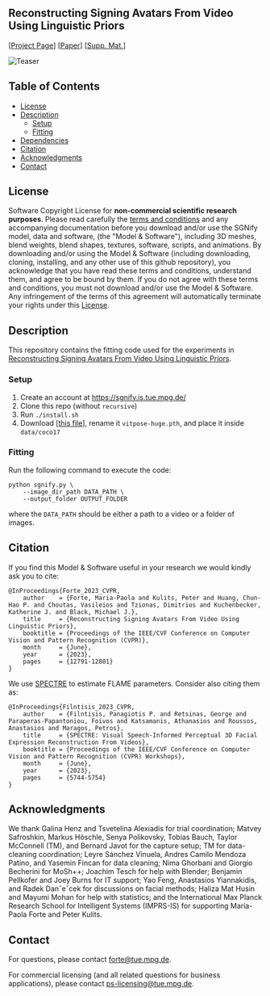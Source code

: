 ## Reconstructing Signing Avatars From Video Using Linguistic Priors

[[Project Page](https://sgnify.is.tue.mpg.de/)] 
[[Paper](https://openaccess.thecvf.com/content/CVPR2023/papers/Forte_Reconstructing_Signing_Avatars_From_Video_Using_Linguistic_Priors_CVPR_2023_paper.pdf)]
[[Supp. Mat.](https://openaccess.thecvf.com/content/CVPR2023/supplemental/Forte_Reconstructing_Signing_Avatars_CVPR_2023_supplemental.pdf)]

![Teaser](https://sgnify.is.tue.mpg.de/media/upload/teaser.png)

## Table of Contents
  * [License](#license)
  * [Description](#description)
    * [Setup](#setup)
    * [Fitting](#fitting)
  * [Dependencies](#dependencies)
  * [Citation](#citation)
  * [Acknowledgments](#acknowledgments)
  * [Contact](#contact)


## License

Software Copyright License for **non-commercial scientific research purposes**.
Please read carefully the [terms and conditions](https://github.com/MPForte/sgnify/blob/master/LICENSE) and any accompanying documentation before you download and/or use the SGNify model, data and software, (the "Model & Software"), including 3D meshes, blend weights, blend shapes, textures, software, scripts, and animations. By downloading and/or using the Model & Software (including downloading, cloning, installing, and any other use of this github repository), you acknowledge that you have read these terms and conditions, understand them, and agree to be bound by them. If you do not agree with these terms and conditions, you must not download and/or use the Model & Software. Any infringement of the terms of this agreement will automatically terminate your rights under this [License](./LICENSE).

## Description

This repository contains the fitting code used for the experiments in [Reconstructing Signing Avatars From Video Using Linguistic Priors](https://sgnify.is.tue.mpg.de/).

### Setup
1. Create an account at https://sgnify.is.tue.mpg.de/
2. Clone this repo (without `recursive`)
3. Run `./install.sh`
4. Download [[this file](https://1drv.ms/u/s!AimBgYV7JjTlgS5rLeRAJiWobCdh?e=41GsDd)], rename it `vitpose-huge.pth`, and place it inside `data/coco17`

### Fitting 
Run the following command to execute the code:
```Shell
python sgnify.py \
    --image_dir_path DATA_PATH \
    --output_folder OUTPUT_FOLDER
```
where the `DATA_PATH` should be either a path to a video or a folder of images.

## Citation

If you find this Model & Software useful in your research we would kindly ask you to cite:

```
@InProceedings{Forte_2023_CVPR,
    author    = {Forte, Maria-Paola and Kulits, Peter and Huang, Chun-Hao P. and Choutas, Vasileios and Tzionas, Dimitrios and Kuchenbecker, Katherine J. and Black, Michael J.},
    title     = {Reconstructing Signing Avatars From Video Using Linguistic Priors},
    booktitle = {Proceedings of the IEEE/CVF Conference on Computer Vision and Pattern Recognition (CVPR)},
    month     = {June},
    year      = {2023},
    pages     = {12791-12801}
}
```

We use [SPECTRE](https://github.com/filby89/spectre) to estimate FLAME parameters. Consider also citing them as:
```
@InProceedings{Filntisis_2023_CVPR,
    author    = {Filntisis, Panagiotis P. and Retsinas, George and Paraperas-Papantoniou, Foivos and Katsamanis, Athanasios and Roussos, Anastasios and Maragos, Petros},
    title     = {SPECTRE: Visual Speech-Informed Perceptual 3D Facial Expression Reconstruction From Videos},
    booktitle = {Proceedings of the IEEE/CVF Conference on Computer Vision and Pattern Recognition (CVPR) Workshops},
    month     = {June},
    year      = {2023},
    pages     = {5744-5754}
}
```

## Acknowledgments

We thank Galina Henz and Tsvetelina Alexiadis for trial coordination; Matvey Safroshkin, Markus Höschle, Senya Polikovsky, Tobias Bauch, Taylor McConnell (TM), and Bernard Javot for the capture setup; TM for data-cleaning coordination; Leyre Sánchez Vinuela, Andres Camilo Mendoza Patino, and Yasemin Fincan for data cleaning; Nima Ghorbani and Giorgio Becherini for MoSh++; Joachim Tesch for help with Blender; Benjamin Pellkofer and Joey Burns for IT support; Yao Feng, Anastasios Yiannakidis, and Radek Danˇeˇcek for discussions on facial methods; Haliza Mat Husin and Mayumi Mohan for help with statistics; and the International Max Planck Research School for Intelligent Systems (IMPRS-IS) for supporting Maria-Paola Forte and Peter Kulits.

## Contact

For questions, please contact [forte@tue.mpg.de](mailto:forte@tue.mpg.de). 

For commercial licensing (and all related questions for business applications), please contact [ps-licensing@tue.mpg.de](mailto:ps-licensing@tue.mpg.de).
